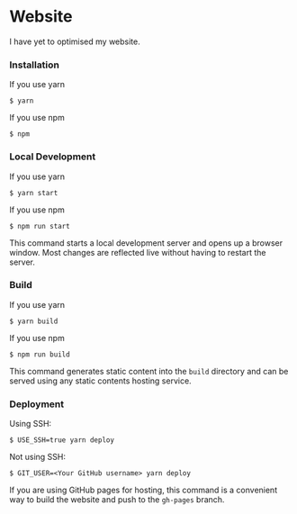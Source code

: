 # Website

I have yet to optimised my website.

### Installation

If you use yarn
```
$ yarn
```
If you use npm
```
$ npm
```

### Local Development

If you use yarn
```
$ yarn start
```

If you use npm
```
$ npm run start
```


This command starts a local development server and opens up a browser window. Most changes are reflected live without having to restart the server.

### Build

If you use yarn
```
$ yarn build
```

If you use npm
```
$ npm run build
```

This command generates static content into the `build` directory and can be served using any static contents hosting service.

### Deployment

Using SSH:

```
$ USE_SSH=true yarn deploy
```

Not using SSH:

```
$ GIT_USER=<Your GitHub username> yarn deploy
```

If you are using GitHub pages for hosting, this command is a convenient way to build the website and push to the `gh-pages` branch.
